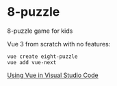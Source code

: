 # 8-puzzle

8-puzzle game for kids

Vue 3 from scratch with no features:

```
vue create eight-puzzle
vue add vue-next
```

[Using Vue in Visual Studio Code](https://code.visualstudio.com/docs/nodejs/vuejs-tutorial)

